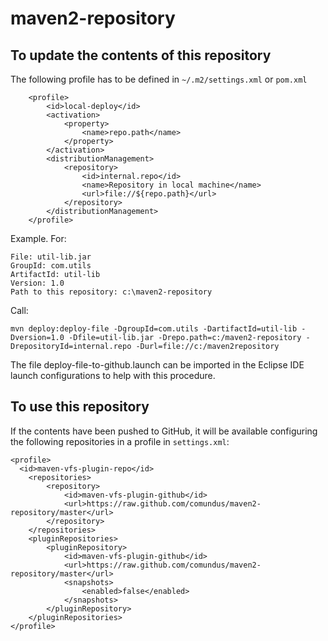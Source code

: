 maven2-repository
=================

To update the contents of this repository
-----------------------------------------

The following profile has to be defined in `~/.m2/settings.xml` or `pom.xml`

    	<profile>
    		<id>local-deploy</id>
    		<activation>
    			<property>
    				<name>repo.path</name>
    			</property>
    		</activation>
    		<distributionManagement>
    			<repository>
    				<id>internal.repo</id>
    				<name>Repository in local machine</name>
    				<url>file://${repo.path}</url>
    			</repository>
    		</distributionManagement>
    	</profile>

Example. For:

    File: util-lib.jar
    GroupId: com.utils
    ArtifactId: util-lib
    Version: 1.0
    Path to this repository: c:\maven2-repository    
    
Call:

    mvn deploy:deploy-file -DgroupId=com.utils -DartifactId=util-lib -Dversion=1.0 -Dfile=util-lib.jar -Drepo.path=c:/maven2-repository -DrepositoryId=internal.repo -Durl=file://c:/maven2repository

The file deploy-file-to-github.launch can be imported in the Eclipse IDE launch configurations to help with this procedure.

To use  this repository
-----------------------

If the contents have been pushed to GitHub, it will be available configuring the following repositories in a profile in
 `settings.xml`:
 
    <profile>
      <id>maven-vfs-plugin-repo</id>
		<repositories>
			<repository>
				<id>maven-vfs-plugin-github</id>
				<url>https://raw.github.com/comundus/maven2-repository/master</url>
			</repository>
		</repositories>
		<pluginRepositories>
			<pluginRepository>
				<id>maven-vfs-plugin-github</id>
				<url>https://raw.github.com/comundus/maven2-repository/master</url>
				<snapshots>
					<enabled>false</enabled>
				</snapshots>
			</pluginRepository>
		</pluginRepositories>
    </profile>

